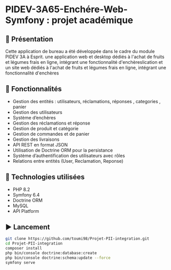 # PIDEV-3A65-Enchére-Web-Symfony : projet académique

## 📝 Présentation

Cette application de bureau a été développée dans le cadre du module PIDEV 3A à Esprit.
une application web et desktop dédiés à l'achat de fruits et légumes frais en ligne, intégrant une fonctionnalité d'enchèreslication et un site web dédiés à l'achat de fruits et légumes frais en ligne, intégrant une fonctionnalité d'enchères
## 🎯 Fonctionnalités

- Gestion des entités : utilisateurs, réclamations, réponses , categories , panier
- Gestion des utilisateurs
- Système d’enchères
- Gestion des réclamations et réponse
- Gestion de produit et catégorie
- Gestion de commandes et de panier
- Gestion des livraisons
- API REST en format JSON
- Utilisation de Doctrine ORM pour la persistance
- Système d’authentification des utilisateurs avec rôles
- Relations entre entités (User, Reclamation, Reponse)

## 🧰 Technologies utilisées

- PHP 8.2  
- Symfony 6.4  
- Doctrine ORM  
- MySQL  
- API Platform 

## ▶️ Lancement

```bash
git clone https://github.com/toumi98/Projet-PII-integration.git
cd Projet-PII-integration
composer install
php bin/console doctrine:database:create
php bin/console doctrine:schema:update --force
symfony serve

